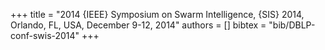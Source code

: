+++
title =  "2014 {IEEE} Symposium on Swarm Intelligence, {SIS} 2014, Orlando, FL, USA, December 9-12, 2014"
authors = []
bibtex = "bib/DBLP-conf-swis-2014"
+++
